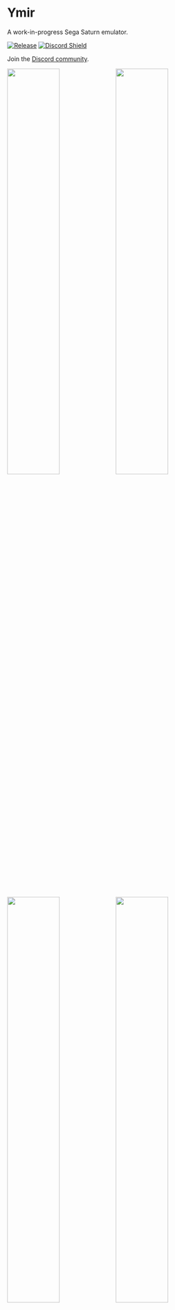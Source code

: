 # Ymir
A work-in-progress Sega Saturn emulator.

[![Release](https://github.com/StrikerX3/Ymir/actions/workflows/release.yaml/badge.svg)](https://github.com/StrikerX3/Ymir/actions/workflows/release.yaml) <a href="https://discord.gg/NN3A7n5dzn">![Discord Shield](https://discord.com/api/guilds/1368676375627694341/widget.png?style=shield)</a>

Join the [Discord community](https://discord.gg/NN3A7n5dzn).

<div class="grid" markdown>
  <img width="49%" src="https://github.com/StrikerX3/Ymir/blob/main/docs/images/cd-player.png"/>
  <img width="49%" src="https://github.com/StrikerX3/Ymir/blob/main/docs/images/sonic-r.png"/>
  <img width="49%" src="https://github.com/StrikerX3/Ymir/blob/main/docs/images/virtua-fighter-2.png"/>
  <img width="49%" src="https://github.com/StrikerX3/Ymir/blob/main/docs/images/radiant-silvergun.png"/>
  <img width="49%" src="https://github.com/StrikerX3/Ymir/blob/main/docs/images/panzer-dragoon-saga.png"/>
  <img width="49%" src="https://github.com/StrikerX3/Ymir/blob/main/docs/images/nights-into-dreams.png"/>
  <img width="100%" src="https://github.com/StrikerX3/Ymir/blob/main/docs/images/debugger.png"/>
</div>


## Features

- Load games from MAME CHD, BIN+CUE, IMG+CCD, MDF+MDS or ISO files
- Automatic IPL (BIOS) ROM detection
- Automatic region switching
- Up to two players with standard Control Pads or 3D Control Pads on both ports (more to come)
- Fully customizable keybindings
- Backup RAM, DRAM and ROM cartridges (more to come)
- Integrated backup memory manager to import and export saves, and transfer between internal and cartridge RAM
- Save states
- Rewinding (up to one minute at 60 fps), turbo speed, frame step (forwards and backwards)
- Full screen mode with VRR support and low input lag
- A work-in-progress feature-rich debugger


## Usage

Grab the latest release [here](https://github.com/StrikerX3/Ymir/releases/latest).
Check the [Releases](https://github.com/StrikerX3/Ymir/releases) page for previous versions.

Ymir does not require installation. Simply download it to any directory and run the executable.
On Windows you might also need to install the latest [Microsoft Visual C++ Redistributable package](https://learn.microsoft.com/en-us/cpp/windows/latest-supported-vc-redist) ([x86_64 installer](https://aka.ms/vs/17/release/vc_redist.x64.exe)).

The program accepts command-line arguments. Invoke `ymir-sdl3 --help` to list the options:

```
Ymir - Sega Saturn emulator
Usage:
  Ymir [OPTION...] positional parameters

  -p, --profile arg  Path to profile directory
  -h, --help         Display help text
  -f, --fullscreen   Start in fullscreen mode
```

Use `-p <profile-path>` to point to a separate set of configuration and state files, useful if you wish to have different user profiles (hence the name).

Note that the Win32 variant of Ymir does not output anything to the console, but it does honor the command line parameters.

Ymir requires an IPL (BIOS) ROM to work. You can place the ROMs under the `roms` directory created alongside the executable on the first run.
The emulator will scan and automatically select the IPL ROM matching the loaded disc. If no disc is loaded, it will use a ROM matching the first preferred region. Failing that, it will pick whatever is available.
You can override the selection on Settings > IPL.

Ymir can load game disc images from MAME CHD, BIN+CUE, IMG+CCD, MDF+MDS or ISO files. It does not support injecting .elf files directly at the moment.


## Compiling

See [COMPILING.md](COMPILING.md).
